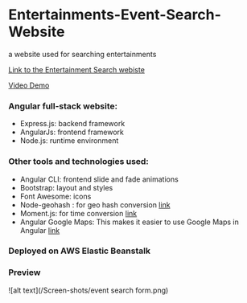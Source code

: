 # Entertainments-Event-Search-Website
a website used for searching entertainments

[Link to the Entertainment Search webiste](http://yuzhu-hw8.us-east-2.elasticbeanstalk.com/)

[Video Demo](https://youtu.be/Ai9JYTwanc8)

### Angular full-stack website: 

* Express.js: backend framework
* AngularJs: frontend framework
* Node.js: runtime environment

### Other tools and technologies used:

* Angular CLI: frontend slide and fade animations
* Bootstrap: layout and styles
* Font Awesome: icons
* Node-geohash : for geo hash conversion [link](https://github.com/sunng87/node-geohash)
* Moment.js: for time conversion [link](http://momentjs.com/) 
* Angular Google Maps: This makes it easier to use Google Maps in Angular [link](https://angular-maps.com/)

### Deployed on AWS Elastic Beanstalk

### Preview
![alt text](/Screen-shots/event search form.png)
